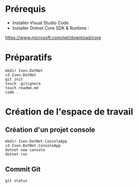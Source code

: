 # Prérequis
* Installer Visual Studio Code
* Installer Dotnet Core SDK & Runtime :

https://www.microsoft.com/net/download/core


# Préparatifs
`mkdir Isen.DotNet`  
`cd Isen.DotNet`  
`git init`  
`touch .gitignore`  
`touch readme.md`  
`code .`


# Création de l'espace de travail
## Création d'un projet console
`mkdir Isen.DotNet.ConsoleApp`  
`cd Isen.DotNet.ConsoleApp`  
`dotnet new console`  
`dotnet run`

## Commit Git
`git status`